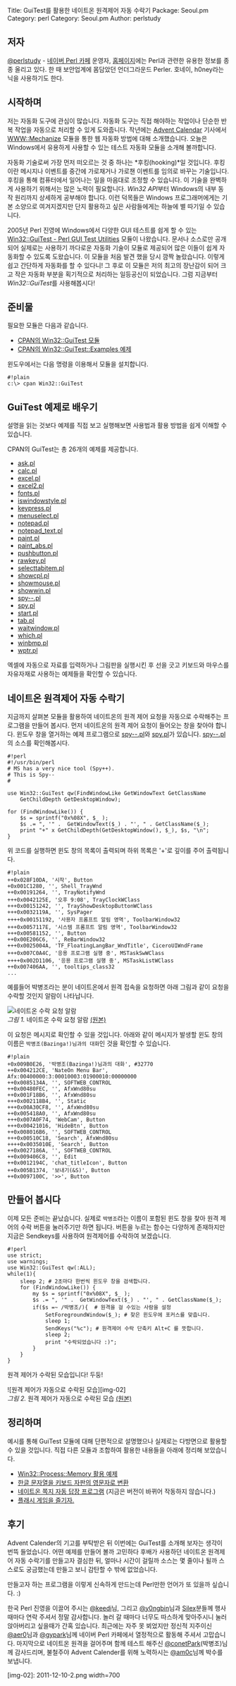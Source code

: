Title:    GuiTest를 활용한 네이트온 원격제어 자동 수락기
Package:  Seoul.pm
Category: perl
Category: Seoul.pm
Author:   perlstudy



저자
-----

[@perlstudy][twitter-h0ney] - [네이버 Perl 카페][naver-perlstudy] 운영자, [홈페이지][blog-h0ney]에는 Perl과 관련한 유용한 정보를 종종 올리고 있다. 한 때 보안업계에 몸담았던 언더그라운드 Perler. 호네이, h0ney라는 닉을 사용하기도 한다.



시작하며
---------

저는 자동화 도구에 관심이 많습니다.
자동화 도구는 직접 해야하는 작업이나 단순한 반복 작업을
자동으로 처리할 수 있게 도와줍니다.
작년에는 [Advent Calendar][article-last-year] 기사에서 
[WWW::Mechanize][cpan-www-mechanize] 모듈을 통한 웹 자동화 방법에 대해 소개했습니다.
오늘은 Windows에서 유용하게 사용할 수 있는 테스트 자동화 모듈을 소개해 볼까합니다.

자동화 기술로써 가장 먼저 떠오르는 것 중 하나는 *후킹(hooking)*일 것입니다.
후킹이란 메시지나 이벤트를 중간에 가로채거나 가로챈 이벤트를 임의로 바꾸는 기술입니다.
후킹을 통해 컴퓨터에서 일어나는 일을 마음대로 조정할 수 있습니다.
이 기술을 완벽하게 사용하기 위해서는 많은 노력이 필요합니다.
*Win32 API*부터 Windows의 내부 동작 원리까지 상세하게 공부해야 합니다.
이런 덕목들은 Windows 프로그래머에게는 기본 소양으로 여겨지겠지만
단지 활용하고 싶은 사람들에게는 하늘에 별 따기일 수 있습니다.

2005년 Perl 진영에 Windows에서 다양한 GUI 테스트를 쉽게 할 수 있는
[Win32::GuiTest - Perl GUI Test Utilities][cpan-win32-guitest] 모듈이 나왔습니다.
문서나 소스로만 공개되어 실제로는 사용하기 까다로운 자동화 기술이
모듈로 제공되어 많은 이들이 쉽게 자동화할 수 있도록 도왔습니다.
이 모듈을 처음 발견 했을 당시 깜짝 놀랐습니다.
이렇게 쉽고 간단하게 자동화를 할 수 있다니!
그 후로 이 모듈은 저의 최고의 장난감이 되어 크고 작은 자동화 부분을
획기적으로 처리하는 일등공신이 되었습니다.
그럼 지금부터 *Win32::GuiTest*를 사용해봅시다!



준비물
-------

필요한 모듈은 다음과 같습니다.

- [CPAN의 Win32::GuiTest 모듈][cpan-win32-guitest]
- [CPAN의 Win32::GuiTest::Examples 예제][cpan-win32-guitest-examples]

윈도우에서는 다음 명령을 이용해서 모듈을 설치합니다.

    #!plain
    c:\> cpan Win32::GuiTest



GuiTest 예제로 배우기
---------------------

설명을 읽는 것보다 예제를 직접 보고 실행해보면
사용법과 활용 방법을 쉽게 이해할 수 있습니다.

CPAN의 GuiTest는 총 26개의 예제를 제공합니다.

- [ask.pl][cpan-win32-guitest-examples-ask]
- [calc.pl][cpan-win32-guitest-examples-calc]
- [excel.pl][cpan-win32-guitest-examples-excel]
- [excel2.pl][cpan-win32-guitest-examples-excel2]
- [fonts.pl][cpan-win32-guitest-examples-fonts]
- [iswindowstyle.pl][cpan-win32-guitest-examples-iswindowstyle]
- [keypress.pl][cpan-win32-guitest-examples-keypress]
- [menuselect.pl][cpan-win32-guitest-examples-menuselect]
- [notepad.pl][cpan-win32-guitest-examples-notepad]
- [notepad_text.pl][cpan-win32-guitest-examples-notepad_text]
- [paint.pl][cpan-win32-guitest-examples-paint]
- [paint_abs.pl][cpan-win32-guitest-examples-paint_abs]
- [pushbutton.pl][cpan-win32-guitest-examples-pushbutton]
- [rawkey.pl][cpan-win32-guitest-examples-rawkey]
- [selecttabitem.pl][cpan-win32-guitest-examples-selecttabitem]
- [showcpl.pl][cpan-win32-guitest-examples-showcpl]
- [showmouse.pl][cpan-win32-guitest-examples-showmouse]
- [showwin.pl][cpan-win32-guitest-examples-showwin]
- [spy--.pl][cpan-win32-guitest-examples-spy--]
- [spy.pl][cpan-win32-guitest-examples-spy]
- [start.pl][cpan-win32-guitest-examples-start]
- [tab.pl][cpan-win32-guitest-examples-tab]
- [waitwindow.pl][cpan-win32-guitest-examples-waitwindow]
- [which.pl][cpan-win32-guitest-examples-which]
- [winbmp.pl][cpan-win32-guitest-examples-winbmp]
- [wptr.pl][cpan-win32-guitest-examples-wptr]

엑셀에 자동으로 자료를 입력하거나 그림판을 실행시킨 후 선을 긋고
키보드와 마우스를 자유자재로 사용하는 예제들을 확인할 수 있습니다.



네이트온 원격제어 자동 수락기
-----------------------------

지금까지 살펴본 모듈을 활용하여 네이트온의 원격 제어 요청을 자동으로 수락해주는 프로그램을 만들어 봅시다.
먼저 네이트온의 원격 제어 요청이 들어오는 창을 찾아야 합니다.
윈도우 창을 열거하는 예제 프로그램으로
[spy--.pl][cpan-win32-guitest-examples-spy--]와 [spy.pl][cpan-win32-guitest-examples-spy]가 있습니다.
[spy--.pl][cpan-win32-guitest-examples-spy--]의 소스를 확인해봅시다.

    #!perl
    #!/usr/bin/perl
    # MS has a very nice tool (Spy++).
    # This is Spy--
    #
      
    use Win32::GuiTest qw(FindWindowLike GetWindowText GetClassName
        GetChildDepth GetDesktopWindow);
      
    for (FindWindowLike()) {
        $s = sprintf("0x%08X", $_ );
        $s .= ", '" .  GetWindowText($_) . "', " . GetClassName($_);
        print "+" x GetChildDepth(GetDesktopWindow(), $_), $s, "\n";
    }

위 코드를 실행하면 윈도 창의 목록이 출력되며 하위 목록은 '+'로 깊이를 주어 출력됩니다.

    #!plain
    ++0x028F10DA, '시작', Button
    +0x001C1280, '', Shell_TrayWnd
    ++0x00191264, '', TrayNotifyWnd
    +++0x0042125E, '오후 9:08', TrayClockWClass
    +++0x00151242, '', TrayShowDesktopButtonWClass
    +++0x0032119A, '', SysPager
    ++++0x00151192, '사용자 프롬프트 알림 영역', ToolbarWindow32
    +++0x0057117E, '시스템 프롬프트 알림 영역', ToolbarWindow32
    +++0x00581152, '', Button
    ++0x00E206C6, '', ReBarWindow32
    +++0x0025004A, 'TF_FloatingLangBar_WndTitle', CiceroUIWndFrame
    +++0x007C0A4C, '응용 프로그램 실행 중', MSTaskSwWClass
    ++++0x002D1106, '응용 프로그램 실행 중', MSTaskListWClass
    ++0x007406AA, '', tooltips_class32
    ...

예를들어 박병조라는 분이 네이트온에서 원격 접속을 요청하면 아래 그림과 같이 요청을 수락할 것인지 알람이 나타납니다.

![네이트온 수락 요청 알람][img-01]
<br />
*그림 1.* 네이트온 수락 요청 알람 [(원본)][img-01-original]

이 요청은 메시지로 확인할 수 있을 것입니다.
아래와 같이 메시지가 발생할 윈도 창의 이름은 `박병조(Bazinga!)님과의 대화`인 것을 확인할 수 있습니다.

    #!plain
    +0x009B0E26, '박병조(Bazinga!)님과의 대화', #32770
    ++0x004212CE, 'NateOn Menu Bar', Afx:00400000:3:00010003:01900010:00000000
    ++0x0085134A, '', SOFTWEB_CONTROL
    ++0x00480FEC, '', AfxWnd80su
    ++0x001F18B6, '', AfxWnd80su
    +++0x002118B4, '', Static
    +++0x00A30CF8, '', AfxWnd80su
    ++0x005418A0, '', AfxWnd80su
    +++0x007A0F74, 'WebCam', Button
    +++0x00421016, 'HideBtn', Button
    ++0x008016B6, '', SOFTWEB_CONTROL
    +++0x00510C18, 'Search', AfxWnd80su
    ++++0x0035010E, 'Search', Button
    ++0x0027186A, '', SOFTWEB_CONTROL
    ++0x009406C8, '', Edit
    ++0x0012194C, 'chat_titleIcon', Button
    ++0x005B1374, '보내기(&S)', Button
    ++0x0097100C, '>>', Button



만들어 봅시다
--------------

이제 모든 준비는 끝났습니다. 실제로 `박병조`라는 이름이 포함된 윈도 창을 찾아 원격 제어의 수락 버튼을 눌러주기만 하면 됩니다.
버튼을 누르는 함수는 다양하게 존재하지만 지금은 Sendkeys를 사용하여 원격제어를 수락하여 보겠습니다.

    #!perl
    use strict;
    use warnings;
    use Win32::GuiTest qw(:ALL);
    while(1){   
        sleep 2; # 2초마다 한번씩 윈도우 창을 검색합니다.
        for (FindWindowLike()) {
            my $s = sprintf("0x%08X", $_ );
            $s .= ", '" .  GetWindowText($_) . "', " . GetClassName($_);
            if($s =~ /박병조/){  # 원격을 걸 수있는 사람을 설정
                SetForegroundWindow($_); # 찾은 윈도우에 포커스를 맞춥니다.
                sleep 1;                            
                SendKeys("%c"); # 원격제어 수락 단축키 Alt+C 를 뜻합니다.
                sleep 2;            
                print "수락되었습니다 :)";
            }
        }
    }

원격 제어가 수락된 모습입니다! 두둥!

![원격 제어가 자동으로 수락된 모습][img-02]
<br />
*그림 2.* 원격 제어가 자동으로 수락된 모습 [(원본)][img-02-original]

정리하며
---------

예시를 통해 GuiTest 모듈에 대해 단편적으로 설명했으나 실제로는 다방면으로 활용할 수 있을 것입니다.
직접 다른 모듈과 조합하여 활용한 내용들을 아래에 정리해 보았습니다.

- [Win32::Process::Memory 활용 예제][perlstudy-post-1]
- [한글 문자열을 키보드 자판의 영문자로 변환][perlstudy-post-2]
- [네이트온 쪽지 자동 답장 프로그램][perlstudy-post-3] (지금은 버전이 바뀌어 작동하지 않습니다.)
- [플래시 게임을 즐기자.][perlstudy-post-4]



후기
-----

Advent Calender의 기고를 부탁받은 뒤 
이번에는 GuiTest를 소개해 보자는 생각이 번뜩 들었습니다.
어떤 예제를 만들어 볼까 고민하다 후배가 사용하던
네이트온 원격제어 자동 수락기를 만들고자 결심한 뒤,
얼마나 시간이 걸릴까 소스는 몇 줄이나 될까 스스로도 궁금했는데
만들고 보니 감탄할 수 밖에 없었습니다.

만들고자 하는 프로그램을 이렇게 신속하게 만드는데 Perl만한 언어가 또 있을까 싶습니다. :)

한국 Perl 진영을 이끌어 주시는 [@keedi][twitter-keedi]님,
그리고 [@y0ngbin][twitter-y0ngbin]님과 [Silex][facebook-silex]분들께 행사때마다 연락 주셔서 정말 감사합니다.
놀러 갈 때마다 너무도 따스하게 맞아주시니 눌러 앉아버리고 싶을때가 간혹 있습니다.
최근에는 자주 못 뵈었지만 정신적 지주이신 [@aer0][twitter-aer0]님과
[@gypark][twitter-gypark]님께 네이버 Perl 카페에서 열정적으로 활동해 주셔서 고맙습니다. 
마지막으로 네이트온 원격을 걸어주며 함께 테스트 해주신 [@conetPark][twitter-conetpark]\(박병조)님께 감사드리며,
불철주야 Advent Calender를 위해 노력하시는 [@am0c][twitter-am0c]님께 박수를 보냅니다.


[img-01]: 2011-12-10-1.png
[img-02]: 2011-12-10-2.png width=700

[img-01-original]: 2011-12-10-1.png
[img-02-original]: 2011-12-10-2.png

[twitter-h0ney]: http://twitter.com/perlstudy
[naver-perlstudy]: http://cafe.naver.com/perlstudy
[blog-h0ney]: http://honeyperl.tistory.com/

[perlstudy-post-1]: http://honeyperl.tistory.com/entry/Win32ProcessMemory
[perlstudy-post-2]: http://honeyperl.tistory.com/entry/%ED%95%9C%EA%B8%80-%EB%AC%B8%EC%9E%90%EC%97%B4%EC%9D%84-%EC%9E%90%ED%8C%90%EC%97%90-%EC%9E%85%EB%A0%A5%EB%90%98%EB%8A%94-%EC%98%81%EB%AC%B8%EB%A1%9C-%EB%B0%94%EA%BE%B8%EB%8A%94-%EB%B0%A9%EB%B2%95
[perlstudy-post-3]: http://honeyperl.tistory.com/entry/%EB%84%A4%EC%9D%B4%ED%8A%B8%EC%98%A8-%EC%AA%BD%EC%A7%80-%EC%9E%90%EB%8F%99%EB%8B%B5%EC%9E%A5-%ED%94%84%EB%A1%9C%EA%B7%B8%EB%9E%A8
[perlstudy-post-4]: http://honeyperl.tistory.com/entry/%ED%94%8C%EB%9E%98%EC%8B%9C-%EA%B2%8C%EC%9E%84%EC%9D%84-%EC%A6%90%EA%B8%B0%EC%9E%90

[article-last-year]: http://advent.perl.kr/2010/2010-12-07.html
[cpan-www-mechanize]: http://p3rl.org/WWW::Mechanize
[cpan-win32-guitest]: http://p3rl.org/Win32::GuiTest
[cpan-win32-guitest-examples]: http://p3rl.org/Win32::GuiTest::Examples

[cpan-win32-guitest-examples-ask]: http://p3rl.org/Win32::GuiTest::Examples#eg-ask.pl
[cpan-win32-guitest-examples-calc]: http://p3rl.org/Win32::GuiTest::Examples#eg-calc.pl
[cpan-win32-guitest-examples-excel]: http://p3rl.org/Win32::GuiTest::Examples#eg-excel.pl
[cpan-win32-guitest-examples-excel2]: http://p3rl.org/Win32::GuiTest::Examples#eg-excel2.pl
[cpan-win32-guitest-examples-fonts]: http://p3rl.org/Win32::GuiTest::Examples#eg-fonts.pl
[cpan-win32-guitest-examples-iswindowstyle]: http://p3rl.org/Win32::GuiTest::Examples#eg-iswindowstyle.pl
[cpan-win32-guitest-examples-keypress]: http://p3rl.org/Win32::GuiTest::Examples#eg-keypress.pl
[cpan-win32-guitest-examples-menuselect]: http://p3rl.org/Win32::GuiTest::Examples#eg-menuselect.pl
[cpan-win32-guitest-examples-notepad]: http://p3rl.org/Win32::GuiTest::Examples#eg-notepad.pl
[cpan-win32-guitest-examples-notepad_text]: http://p3rl.org/Win32::GuiTest::Examples#eg-notepad_text.pl
[cpan-win32-guitest-examples-paint]: http://p3rl.org/Win32::GuiTest::Examples#eg-paint.pl
[cpan-win32-guitest-examples-paint_abs]: http://p3rl.org/Win32::GuiTest::Examples#eg-paint_abs.pl
[cpan-win32-guitest-examples-pushbutton]: http://p3rl.org/Win32::GuiTest::Examples#eg-pushbutton.pl
[cpan-win32-guitest-examples-rawkey]: http://p3rl.org/Win32::GuiTest::Examples#eg-rawkey.pl
[cpan-win32-guitest-examples-selecttabitem]: http://p3rl.org/Win32::GuiTest::Examples#eg-selecttabitem.pl
[cpan-win32-guitest-examples-showcpl]: http://p3rl.org/Win32::GuiTest::Examples#eg-showcpl.pl
[cpan-win32-guitest-examples-showmouse]: http://p3rl.org/Win32::GuiTest::Examples#eg-showmouse.pl
[cpan-win32-guitest-examples-showwin]: http://p3rl.org/Win32::GuiTest::Examples#eg-showwin.pl
[cpan-win32-guitest-examples-spy--]: http://p3rl.org/Win32::GuiTest::Examples#eg-.pl
[cpan-win32-guitest-examples-spy]: http://p3rl.org/Win32::GuiTest::Examples#eg-spy.pl
[cpan-win32-guitest-examples-start]: http://p3rl.org/Win32::GuiTest::Examples#eg-start.pl
[cpan-win32-guitest-examples-tab]: http://p3rl.org/Win32::GuiTest::Examples#eg-tab.pl
[cpan-win32-guitest-examples-waitwindow]: http://p3rl.org/Win32::GuiTest::Examples#eg-waitwindow.pl
[cpan-win32-guitest-examples-which]: http://p3rl.org/Win32::GuiTest::Examples#eg-which.pl
[cpan-win32-guitest-examples-winbmp]: http://p3rl.org/Win32::GuiTest::Examples#eg-winbmp.pl
[cpan-win32-guitest-examples-wptr]: http://p3rl.org/Win32::GuiTest::Examples#eg-wptr.pl

[twitter-keedi]: http://twitter.com/keedi
[twitter-y0ngbin]: http://twitter.com/y0ngbin
[facebook-silex]: http://facebook.com/silexkr
[twitter-aer0]: http://twitter.com/aer0
[twitter-gypark]: http://twitter.com/gypark
[twitter-conetpark]: http://twitter.com/conetPark
[twitter-am0c]: http://twitter.com/am0c



